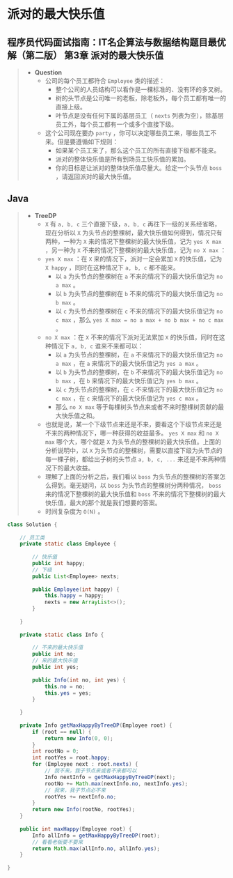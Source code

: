 # 派对的最大快乐值

## 程序员代码面试指南：IT名企算法与数据结构题目最优解（第二版） 第3章 派对的最大快乐值

> - **Question**
>   - 公司的每个员工都符合 `Employee` 类的描述：
>     - 整个公司的人员结构可以看作是一棵标准的、没有环的多叉树。
>     - 树的头节点是公司唯一的老板，除老板外，每个员工都有唯一的直接上级。
>     - 叶节点是没有任何下属的基层员工（ `nexts` 列表为空），除基层员工外，每个员工都有一个或多个直接下级。
>   - 这个公司现在要办 `party` ，你可以决定哪些员工来，哪些员工不来。但是要遵循如下规则：
>     - 如果某个员工来了，那么这个员工的所有直接下级都不能来。
>     - 派对的整体快乐值是所有到场员工快乐值的累加。
>     - 你的目标是让派对的整体快乐值尽量大。给定一个头节点 `boss` ，请返回派对的最大快乐值。

## Java

> - **TreeDP**
>   - `X` 有 `a, b, c` 三个直接下级，`a, b, c` 再往下一级的关系经省略，现在分析以 `X` 为头节点的整棵树，最大快乐值如何得到，情况只有两种，一种为 `X` 来的情况下整棵树的最大快乐值，记为 `yes X max` ，另一种为 `X` 不来的情况下整棵树的最大快乐值，记为 `no X max` ：
>   - `yes X max` ：在 `X` 来的情况下，派对一定会累加 `X` 的快乐值，记为 `X happy` ，同时在这种情况下 `a, b, c` 都不能来。
>     - 以 `a` 为头节点的整棵树在 `a` 不来的情况下的最大快乐值记为 `no a max` 。
>     - 以 `b` 为头节点的整棵树在 `b` 不来的情况下的最大快乐值记为 `no b max` 。
>     - 以 `c` 为头节点的整棵树在 `c` 不来的情况下的最大快乐值记为 `no c max` ，那么 `yes X max = no a max + no b max + no c max` 。
>   - `no X max` ：在 `X` 不来的情况下派对无法累加 `X` 的快乐值，同时在这种情况下 `a, b, c` 谁来不来都可以：
>     - 以 `a` 为头节点的整棵树，在 `a` 不来情况下的最大快乐值记为 `no a max` ，在 `a` 来情况下的最大快乐值记为 `yes a max` 。
>     - 以 `b` 为头节点的整棵树，在 `b` 不来情况下的最大快乐值记为 `no b max` ，在 `b` 来情况下的最大快乐值记为 `yes b max` 。
>     - 以 `c` 为头节点的整棵树，在 `c` 不来情况下的最大快乐值记为 `no c max` ，在 `c` 来情况下的最大快乐值记为 `yes c max` 。
>     - 那么 `no X max` 等于每棵树头节点来或者不来时整棵树贡献的最大快乐值之和。
>   - 也就是说，某一个下级节点来还是不来，要看这个下级节点来还是不来的两种情况下，哪一种获得的收益最多。 `yes X max` 和 `no X max` 哪个大，哪个就是 `X` 为头节点的整棵树的最大快乐值。上面的分析说明中，以 `X` 为头节点的整棵树，需要以直接下级为头节点的每一棵子树，都给出子树的头节点 `a, b, c, ...` 来还是不来两种情况下的最大收益。
>   - 理解了上面的分析之后，我们看以 `boss` 为头节点的整棵树的答案怎么得到。毫无疑问，以 `boss` 为头节点的整棵树分两种情况， `boss` 来的情况下整棵树的最大快乐值和 `boss` 不来的情况下整棵树的最大快乐值，最大的那个就是我们想要的答案。
>   - 时间复杂度为 `O(N)` 。

```java
class Solution {
    
    // 员工类
    private static class Employee {
        
        // 快乐值
        public int happy;
        // 下级
        public List<Employee> nexts;
        
        public Employee(int happy) {
            this.happy = happy;
            nexts = new ArrayList<>();
        }
        
    }
    
    private static class Info {
        
        // 不来的最大快乐值
        public int no;
        // 来的最大快乐值
        public int yes;
        
        public Info(int no, int yes) {
            this.no = no;
            this.yes = yes;
        }
        
    }
    
    private Info getMaxHappyByTreeDP(Employee root) {
        if (root == null) {
            return new Info(0, 0);
        }
        int rootNo = 0;
        int rootYes = root.happy;
        for (Employee next : root.nexts) {
            // 我不来，我子节点来或者不来都可以
            Info nextInfo = getMaxHappyByTreeDP(next);
            rootNo += Math.max(nextInfo.no, nextInfo.yes);
            // 我来，我子节点必不来
            rootYes += nextInfo.no;
        }
        return new Info(rootNo, rootYes);
    }
    
    public int maxHappy(Employee root) {
        Info allInfo = getMaxHappyByTreeDP(root);
        // 看看老板要不要来
        return Math.max(allInfo.no, allInfo.yes);
    }
    
}
```

